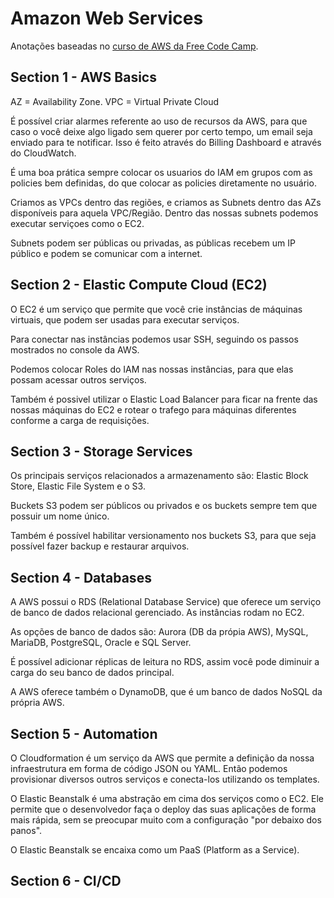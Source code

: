 # Amazon Web Services

Anotações baseadas no [curso de AWS da Free Code Camp](https://www.youtube.com/watch?v=ulprqHHWlng).

## Section 1 - AWS Basics

AZ = Availability Zone.
VPC = Virtual Private Cloud

É possível criar alarmes referente ao uso de recursos da AWS, para que caso o você deixe algo ligado sem querer por certo tempo, um email seja enviado para te notificar. Isso é feito através do Billing Dashboard e através do CloudWatch.

É uma boa prática sempre colocar os usuarios do IAM em grupos com as policies bem definidas, do que colocar as policies diretamente no usuário.

Criamos as VPCs dentro das regiões, e criamos as Subnets dentro das AZs disponíveis para aquela VPC/Região. Dentro das nossas subnets podemos executar serviçoes como o EC2.

Subnets podem ser públicas ou privadas, as públicas recebem um IP público e podem se comunicar com a internet.

## Section 2 - Elastic Compute Cloud (EC2)

O EC2 é um serviço que permite que você crie instâncias de máquinas virtuais, que podem ser usadas para executar serviços.

Para conectar nas instâncias podemos usar SSH, seguindo os passos mostrados no console da AWS.

Podemos colocar Roles do IAM nas nossas instâncias, para que elas possam acessar outros serviços.

Também é possivel utilizar o Elastic Load Balancer para ficar na frente das nossas máquinas do EC2 e rotear o trafego para máquinas diferentes conforme a carga de requisições.

## Section 3 - Storage Services

Os principais serviços relacionados a armazenamento são: Elastic Block Store, Elastic File System e o S3.

Buckets S3 podem ser públicos ou privados e os buckets sempre tem que possuir um nome único.

Também é possível habilitar versionamento nos buckets S3, para que seja possível fazer backup e restaurar arquivos.

## Section 4 - Databases

A AWS possui o RDS (Relational Database Service) que oferece um serviço de banco de dados relacional gerenciado. As instâncias rodam no EC2.

As opções de banco de dados são: Aurora (DB da própia AWS), MySQL, MariaDB, PostgreSQL, Oracle e SQL Server.	

É possível adicionar réplicas de leitura no RDS, assim você pode diminuir a carga do seu banco de dados principal.

A AWS oferece também o DynamoDB, que é um banco de dados NoSQL da própria AWS.

## Section 5 - Automation

O Cloudformation é um serviço da AWS que permite a definição da nossa infraestrutura em forma de código JSON ou YAML. Então podemos provisionar diversos outros serviços e conecta-los utilizando os templates.

O Elastic Beanstalk é uma abstração em cima dos serviços como o EC2. Ele permite que o desenvolvedor faça o deploy das suas aplicações de forma mais rápida, sem se preocupar muito com a configuração "por debaixo dos panos".

O Elastic Beanstalk se encaixa como um PaaS (Platform as a Service).

## Section 6 - CI/CD



